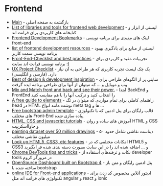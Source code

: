 # Frontend 



- [Main](./README.md) - بازگشت به صفحه اصلی 
- [List of libraries and tools for frontend web development](http://github.com/moklick/frontend-stuff) - لیستی از ابزار و کتابخانه های کاربردی برای فرانت اند
- [Frontend Development Bookmarks](http://github.com/dypsilon/frontend-dev-bookmarks) - لینک های مفیدی برای برنامه نویسی front-end
- [list of frontend development resources](https://gist.github.com/dypsilon/5819504) - لیستی از منابع برای یادگیری بهبود برنامه نویسی سمت کاربر
- [Front-End-Checklist and best practices](http://frontendchecklist.com) - تجربیات مفید و کاربردی برای برنامه نویسی فرانت اند سایت :)
- [UX Project Checklist](http://uxchecklist.uxbook.org) - یک چک لیست تجربه کاربری که هر طراحی به آن نیاز دارد. (فارسی و انگلیسی)
- [Best of design & development inspiration](http://uplabs.com) - سایتی پر از الگوهای طراحی برای وب و موبایل و ... که میتوان از آنها برای طراحی برنامه ایده گرفت
- [Mix and Match front and back and see their power.](http://github.com/gothinkster/realworld) - ابتدا BackEnd و FrontEnd را انتخاب کنید و ترکیب آنها را با هم مقایسه کنید
- [A free guide to <head> elements](http://gethead.info) - راهنمای کاملی برای تمام مواردی که میتوان در تگ head در HTML نوشت مانند انواع meta tag ها و ...
- [Free bootstrap admin template](http://coreui.io) - قالب رایگان برای پنل ادمین که با تکنولوژی های مختلف Front-End پیاده سازی شده
- [HTML, CSS and javascript tutorials](http://htmldog.com) - آموزش های ساده و روان HTML و CSS و جاوااسکریپت
- [painting dataset over 50 million drawings](http://quickdraw.withgoogle.com/data) - دیتاست نقاشی شامل حدود ۵۰ میلیون نقاشی مختلف
- [Look up HTML5, CSS3, etc features](http://html5please.com) - امکانات مختلفی که در HTML5 و CSS3 و ... اضافه شده اند را در این سایت بصورت دسته بندی شده فرا بگیرید
- [Chrome DevTools tips and tricks](http://umaar.com/dev-tips) - نکات و ترفندهای استفاده از developer tools در مرورگر کروم
- [OpenSource Dashboard built on Bootstrap 4](http://github.com/tabler/tabler) - پنل ادمین رایگان و متن باز ساخته شده با bootstrap
- [online IDE for Front-end applications](http://stackblitz.com) - ادیتور آنلاین مخصوص کد زدن برای تکنولوژی های فرانت اند مثل angular و react و ionic

